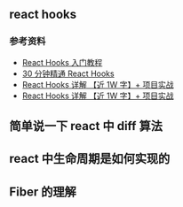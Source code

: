 ## react hooks

### 参考资料

- [React Hooks 入门教程](https://www.ruanyifeng.com/blog/2019/09/react-hooks.html)
- [30 分钟精通 React Hooks](https://juejin.im/post/5be3ea136fb9a049f9121014)
- [React Hooks 详解 【近 1W 字】+ 项目实战](https://juejin.im/post/5dbbdbd5f265da4d4b5fe57d)
- [React Hooks 详解 【近 1W 字】+ 项目实战](https://mp.weixin.qq.com/s/2-nvV2wIJID8xCWeRW2iNQ)

## 简单说一下 react 中 diff 算法

## react 中生命周期是如何实现的

## Fiber 的理解

